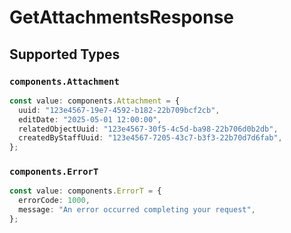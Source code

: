 # GetAttachmentsResponse


## Supported Types

### `components.Attachment`

```typescript
const value: components.Attachment = {
  uuid: "123e4567-19e7-4592-b182-22b709bcf2cb",
  editDate: "2025-05-01 12:00:00",
  relatedObjectUuid: "123e4567-30f5-4c5d-ba98-22b706d0b2db",
  createdByStaffUuid: "123e4567-7205-43c7-b3f3-22b70d7d6fab",
};
```

### `components.ErrorT`

```typescript
const value: components.ErrorT = {
  errorCode: 1000,
  message: "An error occurred completing your request",
};
```

